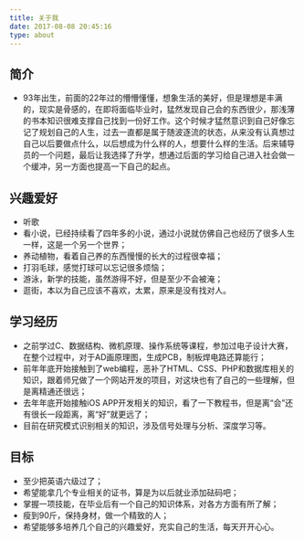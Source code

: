 ```yaml
---
title: 关于我
date: 2017-08-08 20:45:16
type: about
---
```

## 简介
- 93年出生，前面的22年过的懵懵懂懂，想象生活的美好，但是理想是丰满的，现实是骨感的，在即将面临毕业时，猛然发现自己会的东西很少，那浅薄的书本知识很难支撑自己找到一份好工作。这个时候才猛然意识到自己好像忘记了规划自己的人生，过去一直都是属于随波逐流的状态，从来没有认真想过自己以后要做点什么，以后想成为什么样的人，想要什么样的生活。后来辅导员的一个问题，最后让我选择了升学，想通过后面的学习给自己进入社会做一个缓冲，另一方面也提高一下自己的起点。

## 兴趣爱好
-  听歌
-  看小说，已经持续看了四年多的小说，通过小说就仿佛自己也经历了很多人生一样，这是一个另一个世界；
-  养动植物，看着自己养的东西慢慢的长大的过程很幸福；
-  打羽毛球，感觉打球可以忘记很多烦恼；
-  游泳，新学的技能，虽然游得不好，但是至少不会被淹；
-  逛街，本以为自己应该不喜欢，太累，原来是没有找对人。

## 学习经历
-  之前学过C、数据结构、微机原理、操作系统等课程，参加过电子设计大赛，在整个过程中，对于AD画原理图，生成PCB，制板焊电路还算能行；
-  前年年底开始接触到了web编程，恶补了HTML、CSS、PHP和数据库相关的知识，跟着师兄做了一个网站开发的项目，对这块也有了自己的一些理解，但是离精通还很远；
-  去年年底开始接触iOS APP开发相关的知识，看了一下教程书，但是离“会”还有很长一段距离，离“好”就更远了；
-  目前在研究模式识别相关的知识，涉及信号处理与分析、深度学习等。

## 目标
-  至少把英语六级过了；
-  希望能拿几个专业相关的证书，算是为以后就业添加砝码吧；
-  掌握一项技能，在毕业后有一个自己的知识体系，对各方方面有所了解；
-  瘦到90斤，保持身材，做一个精致的人；
-  希望能够多培养几个自己的兴趣爱好，充实自己的生活，每天开开心心。